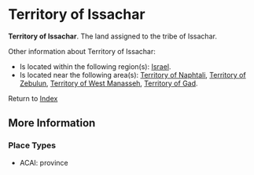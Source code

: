 # Territory of Issachar
**Territory of Issachar**. 
The land assigned to the tribe of Issachar. 




Other information about Territory of Issachar:


* Is located within the following region(s): 
[Israel](Israel.md). 
* Is located near the following area(s): 
[Territory of Naphtali](TerritoryOfNaphtali.md), [Territory of Zebulun](TerritoryOfZebulun.md), [Territory of West Manasseh](TerritoryOfWestManasseh.md), [Territory of Gad](TerritoryOfGad.md). 








Return to [Index](00-Index.md)

## More Information

### Place Types

* ACAI: province




